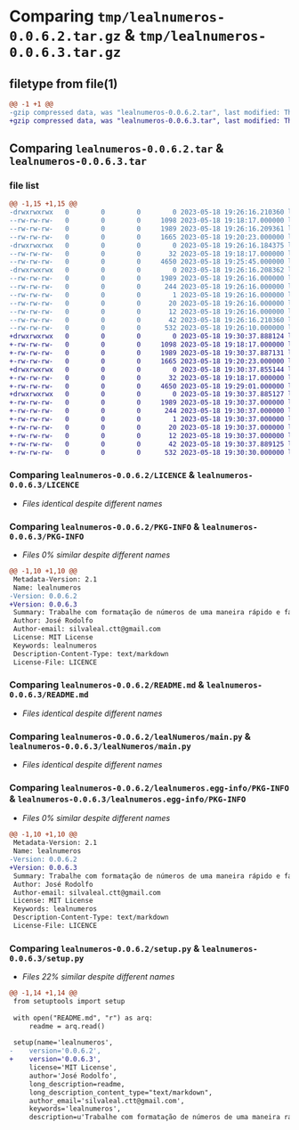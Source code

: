 # Comparing `tmp/lealnumeros-0.0.6.2.tar.gz` & `tmp/lealnumeros-0.0.6.3.tar.gz`

## filetype from file(1)

```diff
@@ -1 +1 @@
-gzip compressed data, was "lealnumeros-0.0.6.2.tar", last modified: Thu May 18 19:26:16 2023, max compression
+gzip compressed data, was "lealnumeros-0.0.6.3.tar", last modified: Thu May 18 19:30:37 2023, max compression
```

## Comparing `lealnumeros-0.0.6.2.tar` & `lealnumeros-0.0.6.3.tar`

### file list

```diff
@@ -1,15 +1,15 @@
-drwxrwxrwx   0        0        0        0 2023-05-18 19:26:16.210360 lealnumeros-0.0.6.2/
--rw-rw-rw-   0        0        0     1098 2023-05-18 19:18:17.000000 lealnumeros-0.0.6.2/LICENCE
--rw-rw-rw-   0        0        0     1989 2023-05-18 19:26:16.209361 lealnumeros-0.0.6.2/PKG-INFO
--rw-rw-rw-   0        0        0     1665 2023-05-18 19:20:23.000000 lealnumeros-0.0.6.2/README.md
-drwxrwxrwx   0        0        0        0 2023-05-18 19:26:16.184375 lealnumeros-0.0.6.2/lealNumeros/
--rw-rw-rw-   0        0        0       32 2023-05-18 19:18:17.000000 lealnumeros-0.0.6.2/lealNumeros/__init__.py
--rw-rw-rw-   0        0        0     4650 2023-05-18 19:25:45.000000 lealnumeros-0.0.6.2/lealNumeros/main.py
-drwxrwxrwx   0        0        0        0 2023-05-18 19:26:16.208362 lealnumeros-0.0.6.2/lealnumeros.egg-info/
--rw-rw-rw-   0        0        0     1989 2023-05-18 19:26:16.000000 lealnumeros-0.0.6.2/lealnumeros.egg-info/PKG-INFO
--rw-rw-rw-   0        0        0      244 2023-05-18 19:26:16.000000 lealnumeros-0.0.6.2/lealnumeros.egg-info/SOURCES.txt
--rw-rw-rw-   0        0        0        1 2023-05-18 19:26:16.000000 lealnumeros-0.0.6.2/lealnumeros.egg-info/dependency_links.txt
--rw-rw-rw-   0        0        0       20 2023-05-18 19:26:16.000000 lealnumeros-0.0.6.2/lealnumeros.egg-info/requires.txt
--rw-rw-rw-   0        0        0       12 2023-05-18 19:26:16.000000 lealnumeros-0.0.6.2/lealnumeros.egg-info/top_level.txt
--rw-rw-rw-   0        0        0       42 2023-05-18 19:26:16.210360 lealnumeros-0.0.6.2/setup.cfg
--rw-rw-rw-   0        0        0      532 2023-05-18 19:26:10.000000 lealnumeros-0.0.6.2/setup.py
+drwxrwxrwx   0        0        0        0 2023-05-18 19:30:37.888124 lealnumeros-0.0.6.3/
+-rw-rw-rw-   0        0        0     1098 2023-05-18 19:18:17.000000 lealnumeros-0.0.6.3/LICENCE
+-rw-rw-rw-   0        0        0     1989 2023-05-18 19:30:37.887131 lealnumeros-0.0.6.3/PKG-INFO
+-rw-rw-rw-   0        0        0     1665 2023-05-18 19:20:23.000000 lealnumeros-0.0.6.3/README.md
+drwxrwxrwx   0        0        0        0 2023-05-18 19:30:37.855144 lealnumeros-0.0.6.3/lealNumeros/
+-rw-rw-rw-   0        0        0       32 2023-05-18 19:18:17.000000 lealnumeros-0.0.6.3/lealNumeros/__init__.py
+-rw-rw-rw-   0        0        0     4650 2023-05-18 19:29:01.000000 lealnumeros-0.0.6.3/lealNumeros/main.py
+drwxrwxrwx   0        0        0        0 2023-05-18 19:30:37.885127 lealnumeros-0.0.6.3/lealnumeros.egg-info/
+-rw-rw-rw-   0        0        0     1989 2023-05-18 19:30:37.000000 lealnumeros-0.0.6.3/lealnumeros.egg-info/PKG-INFO
+-rw-rw-rw-   0        0        0      244 2023-05-18 19:30:37.000000 lealnumeros-0.0.6.3/lealnumeros.egg-info/SOURCES.txt
+-rw-rw-rw-   0        0        0        1 2023-05-18 19:30:37.000000 lealnumeros-0.0.6.3/lealnumeros.egg-info/dependency_links.txt
+-rw-rw-rw-   0        0        0       20 2023-05-18 19:30:37.000000 lealnumeros-0.0.6.3/lealnumeros.egg-info/requires.txt
+-rw-rw-rw-   0        0        0       12 2023-05-18 19:30:37.000000 lealnumeros-0.0.6.3/lealnumeros.egg-info/top_level.txt
+-rw-rw-rw-   0        0        0       42 2023-05-18 19:30:37.889125 lealnumeros-0.0.6.3/setup.cfg
+-rw-rw-rw-   0        0        0      532 2023-05-18 19:30:30.000000 lealnumeros-0.0.6.3/setup.py
```

### Comparing `lealnumeros-0.0.6.2/LICENCE` & `lealnumeros-0.0.6.3/LICENCE`

 * *Files identical despite different names*

### Comparing `lealnumeros-0.0.6.2/PKG-INFO` & `lealnumeros-0.0.6.3/PKG-INFO`

 * *Files 0% similar despite different names*

```diff
@@ -1,10 +1,10 @@
 Metadata-Version: 2.1
 Name: lealnumeros
-Version: 0.0.6.2
+Version: 0.0.6.3
 Summary: Trabalhe com formatação de números de uma maneira rápido e fácil.
 Author: José Rodolfo
 Author-email: silvaleal.ctt@gmail.com
 License: MIT License
 Keywords: lealnumeros
 Description-Content-Type: text/markdown
 License-File: LICENCE
```

### Comparing `lealnumeros-0.0.6.2/README.md` & `lealnumeros-0.0.6.3/README.md`

 * *Files identical despite different names*

### Comparing `lealnumeros-0.0.6.2/lealNumeros/main.py` & `lealnumeros-0.0.6.3/lealNumeros/main.py`

 * *Files identical despite different names*

### Comparing `lealnumeros-0.0.6.2/lealnumeros.egg-info/PKG-INFO` & `lealnumeros-0.0.6.3/lealnumeros.egg-info/PKG-INFO`

 * *Files 0% similar despite different names*

```diff
@@ -1,10 +1,10 @@
 Metadata-Version: 2.1
 Name: lealnumeros
-Version: 0.0.6.2
+Version: 0.0.6.3
 Summary: Trabalhe com formatação de números de uma maneira rápido e fácil.
 Author: José Rodolfo
 Author-email: silvaleal.ctt@gmail.com
 License: MIT License
 Keywords: lealnumeros
 Description-Content-Type: text/markdown
 License-File: LICENCE
```

### Comparing `lealnumeros-0.0.6.2/setup.py` & `lealnumeros-0.0.6.3/setup.py`

 * *Files 22% similar despite different names*

```diff
@@ -1,14 +1,14 @@
 from setuptools import setup
 
 with open("README.md", "r") as arq:
     readme = arq.read()
 
 setup(name='lealnumeros',
-    version='0.0.6.2',
+    version='0.0.6.3',
     license='MIT License',
     author='José Rodolfo',
     long_description=readme,
     long_description_content_type="text/markdown",
     author_email='silvaleal.ctt@gmail.com',
     keywords='lealnumeros',
     description=u'Trabalhe com formatação de números de uma maneira rápido e fácil.',
```

